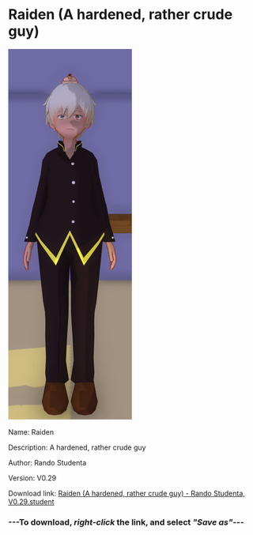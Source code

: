 # Raiden (A hardened, rather crude guy)

<img src = "https://raw.githubusercontent.com/Arbiter1223/Daigaku-Gurashi-Custom-Students/master/Students/Files/Raiden%20(A%20hardened%2C%20rather%20crude%20guy).png">

Name: Raiden

Description: A hardened, rather crude guy

Author: Rando Studenta

Version: V0.29

Download link: <a href="https://raw.githubusercontent.com/Arbiter1223/Daigaku-Gurashi-Custom-Students/master/Students/Files/Raiden%20(A%20hardened%2C%20rather%20crude%20guy)%20-%20Rando%20Studenta%2C%20V0.29.student">Raiden (A hardened, rather crude guy) - Rando Studenta, V0.29.student</a>

### ---**To download, _right-click_ the link, and select _"Save as"_**---
